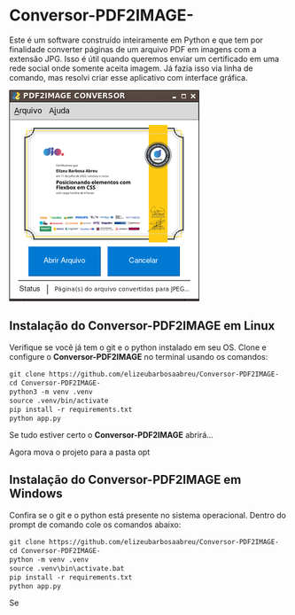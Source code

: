 # Conversor-PDF2IMAGE-

Este é um software construído inteiramente em Python e que tem por finalidade converter páginas de um arquivo PDF em imagens com a extensão JPG. Isso é útil quando queremos enviar um certificado em uma rede social onde somente aceita imagem. Já fazia isso via linha de comando, mas resolvi criar esse aplicativo com interface gráfica.

![Conversor-PDF2IMAGE](image.png)

## Instalação do Conversor-PDF2IMAGE em Linux

Verifique se você já tem o git e o python instalado em seu OS. 
Clone e configure o **Conversor-PDF2IMAGE** no terminal usando os comandos:

~~~
git clone https://github.com/elizeubarbosaabreu/Conversor-PDF2IMAGE-
cd Conversor-PDF2IMAGE-
python3 -m venv .venv
source .venv/bin/activate
pip install -r requirements.txt
python app.py
~~~

Se tudo estiver certo o **Conversor-PDF2IMAGE** abrirá...

Agora mova o projeto para a pasta opt


## Instalação do Conversor-PDF2IMAGE em Windows

Confira se o git e o python está presente no sistema operacional.
Dentro do prompt de comando cole os comandos abaixo:

~~~
git clone https://github.com/elizeubarbosaabreu/Conversor-PDF2IMAGE-
cd Conversor-PDF2IMAGE-
python -m venv .venv
source .venv\bin\activate.bat
pip install -r requirements.txt
python app.py
~~~

Se